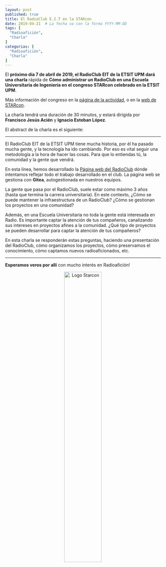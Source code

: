```yaml
---
layout: post
published: true
title: El RadioClub E.I.T en la STARcon
date: 2019-04-21  # La fecha va con la forma YYYY-MM-DD
tags: [
  "Radioafición",
  "Charla"
]
categorias: [
  "Radioafición",
  "Charla"
]
---
```


El **próximo día 7 de abril de 2019, el RadioClub EIT de la ETSIT UPM dará una charla** rápida de **Cómo administrar un RadioClub en una Escuela Universitaria de Ingeniería en el congreso STARcon celebrado en la ETSIT UPM**.

Más información del congreso en la [página de la actividad](../../activities/2019-04-06-starcon/), o en la [web de STARcon](https://starcon-ea.github.io/).

La charla tendrá una duración de 30 minutos, y estará dirigida por **Francisco Jesús Acién** y **Ignacio Esteban López**.  

El abstract de la charla es el siguiente:

---

El RadioClub EIT de la ETSIT UPM tiene mucha historia, por él ha pasado mucha gente, y la tecnología ha ido cambiando. Por eso es vital seguir una metodología a la hora de hacer las cosas. Para que lo entiendas tú, la comunidad y la gente que vendrá.

En esta línea, hemos desarrollado la [Página web del RadioClub](https://radio.clubs.etsit.upm.es/) dónde intentamos reflejar todo el trabajo desarrollado en el club. La página web se gestiona con **Gitea**, autogestionada en nuestros equipos.

La gente que pasa por el RadioClub, suele estar como máximo 3 años (hasta que termina la carrera universitaria). En este contexto, ¿Cómo se puede mantener la infraestructura de un RadioClub? ¿Cómo se gestionan los proyectos en una comunidad?

Además, en una Escuela Universitaria no toda la gente está interesada en Radio. Es importante captar la atención de tus compañeros, canalizando sus intereses en proyectos afines a la comunidad. ¿Qué tipo de proyectos se pueden desarrollar para captar la atención de tus compañeros?

En esta charla se responderán estas preguntas, haciendo una presentación del RadioClub, cómo organizamos los proyectos, cómo preservamos el conocimiento, cómo captamos nuevos radioaficionados, etc.

---

**Esperamos veros por allí** con mucho interés en Radioafición!

<p align="center">
  <img src="/activities/2019-04-06/starcon-logo.png" alt="Logo Starcon" width="49%"/>
</p>
